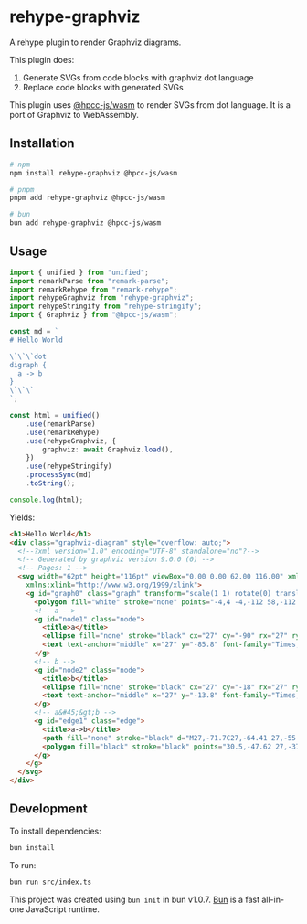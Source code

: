 # rehype-graphviz

A rehype plugin to render Graphviz diagrams.

This plugin does:

1. Generate SVGs from code blocks with graphviz dot language
2. Replace code blocks with generated SVGs

This plugin uses [@hpcc-js/wasm](https://github.com/hpcc-systems/hpcc-js-wasm) to render SVGs from dot language. It is a port of Graphviz to WebAssembly.

## Installation

```bash
# npm
npm install rehype-graphviz @hpcc-js/wasm

# pnpm
pnpm add rehype-graphviz @hpcc-js/wasm

# bun
bun add rehype-graphviz @hpcc-js/wasm
```

## Usage

```ts
import { unified } from "unified";
import remarkParse from "remark-parse";
import remarkRehype from "remark-rehype";
import rehypeGraphviz from "rehype-graphviz";
import rehypeStringify from "rehype-stringify";
import { Graphviz } from "@hpcc-js/wasm";

const md = `
# Hello World

\`\`\`dot
digraph {
  a -> b
}
\`\`\`
`;

const html = unified()
	.use(remarkParse)
	.use(remarkRehype)
	.use(rehypeGraphviz, {
		graphviz: await Graphviz.load(),
	})
	.use(rehypeStringify)
	.processSync(md)
	.toString();

console.log(html);
```

Yields:

```html
<h1>Hello World</h1>
<div class="graphviz-diagram" style="overflow: auto;">
  <!--?xml version="1.0" encoding="UTF-8" standalone="no"?-->
  <!-- Generated by graphviz version 9.0.0 (0) -->
  <!-- Pages: 1 -->
  <svg width="62pt" height="116pt" viewBox="0.00 0.00 62.00 116.00" xmlns="http://www.w3.org/2000/svg"
    xmlns:xlink="http://www.w3.org/1999/xlink">
    <g id="graph0" class="graph" transform="scale(1 1) rotate(0) translate(4 112)">
      <polygon fill="white" stroke="none" points="-4,4 -4,-112 58,-112 58,4 -4,4"></polygon>
      <!-- a -->
      <g id="node1" class="node">
        <title>a</title>
        <ellipse fill="none" stroke="black" cx="27" cy="-90" rx="27" ry="18"></ellipse>
        <text text-anchor="middle" x="27" y="-85.8" font-family="Times,serif" font-size="14.00">a</text>
      </g>
      <!-- b -->
      <g id="node2" class="node">
        <title>b</title>
        <ellipse fill="none" stroke="black" cx="27" cy="-18" rx="27" ry="18"></ellipse>
        <text text-anchor="middle" x="27" y="-13.8" font-family="Times,serif" font-size="14.00">b</text>
      </g>
      <!-- a&#45;&gt;b -->
      <g id="edge1" class="edge">
        <title>a->b</title>
        <path fill="none" stroke="black" d="M27,-71.7C27,-64.41 27,-55.73 27,-47.54"></path>
        <polygon fill="black" stroke="black" points="30.5,-47.62 27,-37.62 23.5,-47.62 30.5,-47.62"></polygon>
      </g>
    </g>
  </svg>
</div>
```

## Development

To install dependencies:

```bash
bun install
```

To run:

```bash
bun run src/index.ts
```

This project was created using `bun init` in bun v1.0.7. [Bun](https://bun.sh) is a fast all-in-one JavaScript runtime.
